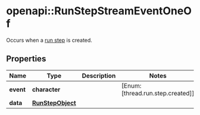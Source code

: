 # openapi::RunStepStreamEventOneOf

Occurs when a [run step](/docs/api-reference/runs/step-object) is created.

## Properties
Name | Type | Description | Notes
------------ | ------------- | ------------- | -------------
**event** | **character** |  | [Enum: [thread.run.step.created]] 
**data** | [**RunStepObject**](RunStepObject.md) |  | 



